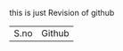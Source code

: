 this is just Revision of github
<table>
  <tr>
    <td>S.no
    </td>
    <td>Github</td>
  </tr>
</table>
